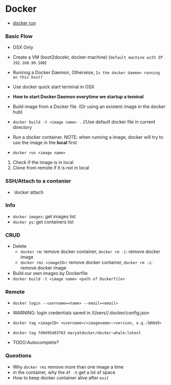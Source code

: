 # Docker
* [docker run](docker-run.md)


### Basic Flow
* OSX Only
 * Create a VM (boot2docekr, docker-machine) (`default machine with IP 192.168.99.100`)

* Runinng a Docker Daemon, Otherwise, `Is the docker daemon running on this host?`
 * Use docker quick start terminal in OSX
 * **How to start Docker Daemon everytime we startup a teminal**

* Build image from a Docker file. (Or using an existent image in the docker hub)
 * `docker build -t <image name> .` //Use default docker file in current directory

* Run a docker container. NOTE: when running a image, docker will try to use the image in the **local** first
 * `docker run <image name>`
  1. Check if the image is in local
  1. Clone from remote if it is not in local
### SSH/Attach to a contanier
* `docker attach <CONTAINER>


### Info
* `docker images`: get images list
* `docker ps`: get  containers list

### CRUD
* Delete
  * `docker rm`: remove docker container, `docker rm -i`: remove docker image
  * `docker rmi <imageID>`: remove docker container, `docker rm -i`: remove docker image
* Build our own images by Dockerfile
 * `docker build -t <image name> <path of Dockerfile>`

### Remote
* `docker login --username=<name> --email=<email>`
 * WARNING: login credentials saved in /Users/<user>/.docker/config.json

* `docker tag <imageID> <username>/<imagename>:<version, e.g.:`latest`>`
 * `docker tag 7d9495d03763 maryatdocker/docker-whale:latest`
  * TODO:Autocomplete?

### Questions
* Why `docker rmi` remove more than one image a time
* in the container, why the `df -h` get a lot of space
* How to keep docker container alive after `exit`
